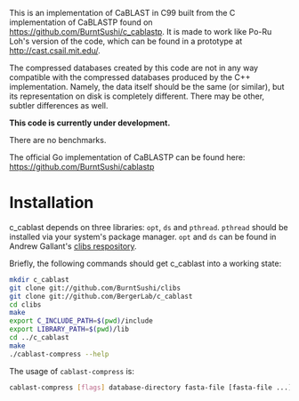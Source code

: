 This is an implementation of CaBLAST in C99 built from the C implementation
of CaBLASTP found on https://github.com/BurntSushi/c_cablastp.  It is made to
work like Po-Ru Loh's version of the code, which can be found in a prototype at
http://cast.csail.mit.edu/.

The compressed databases created by this code are not in any way compatible 
with the compressed databases produced by the C++ implementation. Namely, the
data itself should be the same (or similar), but its representation on disk is
completely different. There may be other, subtler differences as well.

**This code is currently under development.**

There are no benchmarks.

The official Go implementation of CaBLASTP can be found here:
https://github.com/BurntSushi/cablastp


Installation
============
c_cablast depends on three libraries: `opt`, `ds` and `pthread`. `pthread` 
should be installed via your system's package manager. `opt` and `ds` can be 
found in Andrew Gallant's [clibs respository](https://github.com/BurntSushi/clibs).

Briefly, the following commands should get c_cablast into a working state:

```bash
mkdir c_cablast
git clone git://github.com/BurntSushi/clibs
git clone git://github.com/BergerLab/c_cablast
cd clibs
make
export C_INCLUDE_PATH=$(pwd)/include
export LIBRARY_PATH=$(pwd)/lib
cd ../c_cablast
make
./cablast-compress --help
```

The usage of `cablast-compress` is:

```bash
cablast-compress [flags] database-directory fasta-file [fasta-file ...]
```
